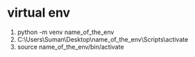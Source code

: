 
# virtual env
1. python -m venv name_of_the_env
2. C:\Users\Suman\Desktop\name_of_the_env\Scripts\activate
3. source name_of_the_env/bin/activate